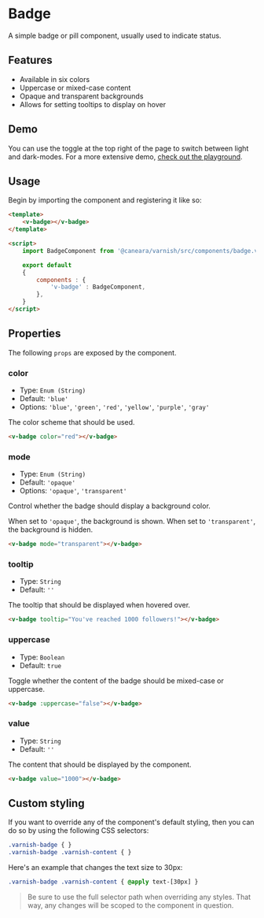 # Badge

A simple badge or pill component, usually used to indicate status.

## Features

* Available in six colors
* Uppercase or mixed-case content
* Opaque and transparent backgrounds
* Allows for setting tooltips to display on hover

## Demo

You can use the toggle at the top right of the page to switch between light and dark-modes. For a more extensive demo, [check out the playground](/playgrounds/badge/index).

<!-- Setup -->
<script setup>
    import BadgeComponent from '../../src/components/badge.vue';
</script>

<!-- Demo -->
<div class="border border-dashed border-gray-300 dark:border-gray-600 flex justify-center flex-wrap rounded-md gap-3 p-6 mt-8">
    <ClientOnly>
        <BadgeComponent color="blue" value="Blue"></BadgeComponent>
        <BadgeComponent color="green" value="Green"></BadgeComponent>
        <BadgeComponent color="red" value="Red"></BadgeComponent>
        <BadgeComponent color="yellow" value="Yellow"></BadgeComponent>
        <BadgeComponent color="purple" value="Purple"></BadgeComponent>
        <BadgeComponent color="gray" value="Gray"></BadgeComponent>
    </ClientOnly>
</div>

## Usage

Begin by importing the component and registering it like so:

```html
<template>
    <v-badge></v-badge>
</template>

<script>
    import BadgeComponent from '@caneara/varnish/src/components/badge.vue';

    export default
    {
        components : {
            'v-badge' : BadgeComponent,
        },
    }
</script>
```

## Properties

The following `props` are exposed by the component.

### color

- Type: `Enum (String)`
- Default: `'blue'`
- Options: `'blue'`, `'green'`, `'red'`, `'yellow'`, `'purple'`, `'gray'`

The color scheme that should be used.

```html
<v-badge color="red"></v-badge>
```

### mode

- Type: `Enum (String)`
- Default: `'opaque'`
- Options: `'opaque'`, `'transparent'`

Control whether the badge should display a background color.

When set to `'opaque'`, the background is shown. When set to `'transparent'`, the background is hidden.

```html
<v-badge mode="transparent"></v-badge>
```

### tooltip

- Type: `String`
- Default: `''`

The tooltip that should be displayed when hovered over.

```html
<v-badge tooltip="You've reached 1000 followers!"></v-badge>
```

### uppercase

- Type: `Boolean`
- Default: `true`

Toggle whether the content of the badge should be mixed-case or uppercase.

```html
<v-badge :uppercase="false"></v-badge>
```

### value

- Type: `String`
- Default: `''`

The content that should be displayed by the component.

```html
<v-badge value="1000"></v-badge>
```

## Custom styling

If you want to override any of the component's default styling, then you can do so by using the following CSS selectors:

```css
.varnish-badge { }
.varnish-badge .varnish-content { }
```

Here's an example that changes the text size to 30px:

```css
.varnish-badge .varnish-content { @apply text-[30px] }
```

> Be sure to use the full selector path when overriding any styles. That way, any changes will be scoped to the component in question.